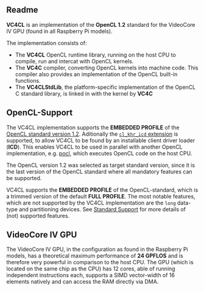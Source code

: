 ## Readme

**VC4CL** is an implementation of the **OpenCL 1.2** standard for the VideoCore IV GPU (found in all Raspberry Pi models).

The implementation consists of:

* The **VC4CL** OpenCL runtime library, running on the host CPU to compile, run and intercat with OpenCL kernels.
* The **VC4C** compiler, converting OpenCL kernels into machine code. This compiler also provides an implementation of the OpenCL built-in functions.
* The **VC4CLStdLib**, the platform-specific implementation of the OpenCL C standard library, is linked in with the kernel by **VC4C**

## OpenCL-Support
The VC4CL implementation supports the **EMBEDDED PROFILE** of the [OpenCL standard version 1.2](https://Fwww.khronos.org/registry/OpenCL/specs/opencl-1.2.pdf).
Aditionally the [`cl_khr_icd` extension](https://Fwww.khronos.org/registry/OpenCL/specs/opencl-1.2.pdf) is supported, to allow VC4CL to be found by an installable client driver loader (**ICD**). This enables VC4CL to be used in parallel with another OpenCL implementation, e.g. [pocl](https://github.com/pocl/pocl), which executes OpenCL code on the host CPU.

The OpenCL version 1.2 was selected as target standard version, since it is the last version of the OpenCL standard where all mandatory features can be supported.

VC4CL supports the **EMBEDDED PROFILE** of the OpenCL-standard, which is a trimmed version of the default **FULL PROFILE**. The most notable features, which are not supported by the VC4CL implementation are the `long` data-type and partitioning devices. See [Standard Support](StandardSupport.md) for more details of (not) supported features.

## VideoCore IV GPU
The VideoCore IV GPU, in the configuration as found in the Raspberry Pi models, has a theoretical maximum performance of **24 GPFLOS** and is therefore very powerful in comparison to the host CPU.
The GPU (which is located on the same chip as the CPU) has 12 cores, able of running independent instructions each, supports a SIMD vector-width of 16 elements natively and can access the RAM directly via DMA.
